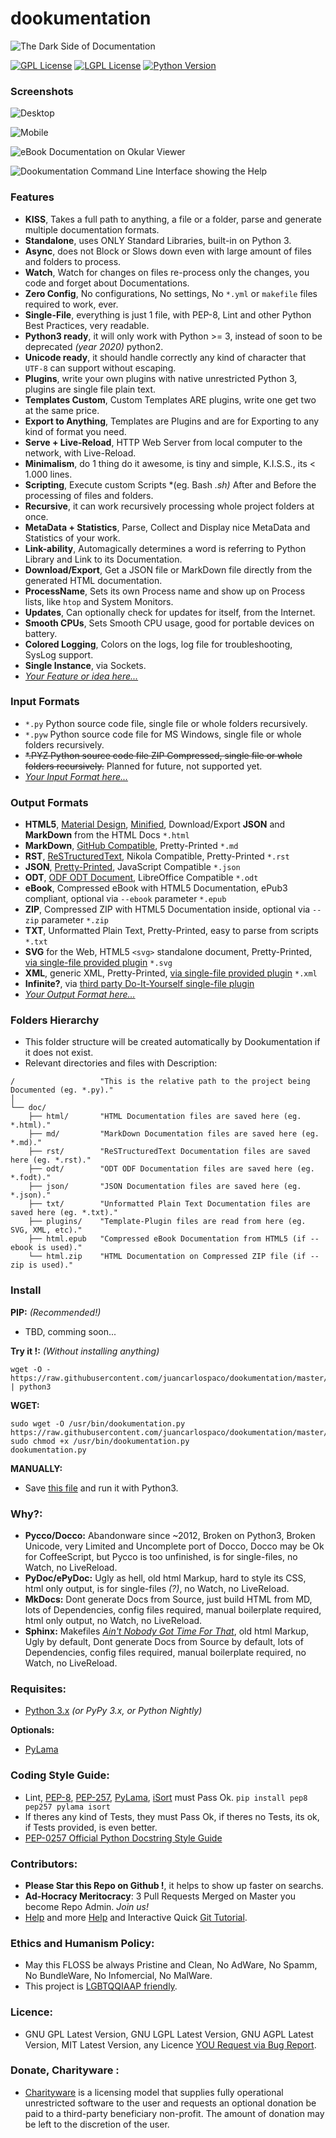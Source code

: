 # dookumentation
![The Dark Side of Documentation](https://raw.githubusercontent.com/juancarlospaco/dookumentation/master/dookumentation.jpg "The Dark Side of Documentation !")

[![GPL License](http://img.shields.io/badge/license-GPL-blue.svg?style=plastic)](http://opensource.org/licenses/GPL-3.0) [![LGPL License](http://img.shields.io/badge/license-LGPL-blue.svg?style=plastic)](http://opensource.org/licenses/LGPL-3.0) [![Python Version](https://img.shields.io/badge/Python-3-brightgreen.svg?style=plastic)](http://python.org) 


### Screenshots

![Desktop](https://lh5.googleusercontent.com/-tORGiVrBQJ8/ViRI8yOURvI/AAAAAAAALKU/y7fklCK0FQg/s0/temp.jpg "HTML5 Material Design Desktop Responsive")

![Mobile](https://lh3.googleusercontent.com/-NY1dYAmLezk/Vhne9A8gQkI/AAAAAAAALFA/FAc5VNF2y5M/s0/15%2B-%2B1 "HTML5 Material Design Mobile Responsive")

![eBook Documentation on Okular Viewer](https://lh6.googleusercontent.com/-aI9SIUzt23E/ViHcqejiISI/AAAAAAAALIg/kefIUyBNllY/s0/temp.jpg "eBook Documentation on Okular Viewer")

![Dookumentation Command Line Interface showing the Help](https://lh5.googleusercontent.com/-hNeMwFV_QBs/ViRgw6-HmnI/AAAAAAAALLI/ZxdWgFdet8Q/s0/temp.jpg "Dookumentation Command Line Interface showing the Help")


### Features

- **KISS**, Takes a full path to anything, a file or a folder, parse and generate multiple documentation formats.
- **Standalone**, uses ONLY Standard Libraries, built-in on Python 3.
- **Async**, does not Block or Slows down even with large amount of files and folders to process.
- **Watch**, Watch for changes on files re-process only the changes, you code and forget about Documentations.
- **Zero Config**, No configurations, No settings, No `*.yml` or `makefile` files required to work, ever.
- **Single-File**, everything is just 1 file, with PEP-8, Lint and other Python Best Practices, very readable.
- **Python3 ready**, it will only work with Python >= 3, instead of soon to be deprecated *(year 2020)* python2.
- **Unicode ready**, it should handle correctly any kind of character that `UTF-8` can support without escaping.
- **Plugins**, write your own plugins with native unrestricted Python 3, plugins are single file plain text.
- **Templates Custom**, Custom Templates ARE plugins, write one get two at the same price.
- **Export to Anything**, Templates are Plugins and are for Exporting to any kind of format you need.
- **Serve + Live-Reload**, HTTP Web Server from local computer to the network, with Live-Reload.
- **Minimalism**, do 1 thing do it awesome, is tiny and simple, K.I.S.S., its < 1.000 lines.
- **Scripting**, Execute custom Scripts *(eg. Bash *.sh)* After and Before the processing of files and folders.
- **Recursive**, it can work recursively processing whole project folders at once.
- **MetaData + Statistics**, Parse, Collect and Display nice MetaData and Statistics of your work.
- **Link-ability**, Automagically determines a word is referring to Python Library and Link to its Documentation.
- **Download/Export**, Get a JSON file or MarkDown file directly from the generated HTML documentation.
- **ProcessName**, Sets its own Process name and show up on Process lists, like `htop` and System Monitors.
- **Updates**, Can optionally check for updates for itself, from the Internet.
- **Smooth CPUs**, Sets Smooth CPU usage, good for portable devices on battery.
- **Colored Logging**, Colors on the logs, log file for troubleshooting, SysLog support.
- **Single Instance**, via Sockets.
- [*Your Feature or idea here...*](https://github.com/juancarlospaco/dookumentation/pulls "Send new Features")


### Input Formats

- `*.py` Python source code file, single file or whole folders recursively.
- `*.pyw` Python source code file for MS Windows, single file or whole folders recursively.
- ~~*.PYZ Python source code file ZIP Compressed, single file or whole folders recursively.~~ Planned for future, not supported yet.
- [*Your Input Format here...*](https://github.com/juancarlospaco/dookumentation/pulls "Send new Input Formats")


### Output Formats

- **HTML5**, [Material Design](http://www.getmdl.io "Material Design"), [Minified](https://github.com/juancarlospaco/css-html-js-minify#css-html-js-minify "Im Author of an HTML, CSS, JS minifier"), Download/Export **JSON** and **MarkDown** from the HTML Docs `*.html`
- **MarkDown**, [GitHub Compatible](https://help.github.com/articles/github-flavored-markdown "GitHub Flavored Markdown"), Pretty-Printed `*.md`
- **RST**, [ReSTructuredText](http://docutils.sourceforge.net/rst.html "ReSTructuredText Home Page"), Nikola Compatible, Pretty-Printed `*.rst`
- **JSON**, [Pretty-Printed](https://gist.github.com/juancarlospaco/358bcefc7df07bdc6b80#gistcomment-1573844 "Gist used to Pretty-Print the JSON"), JavaScript Compatible `*.json`
- **ODT**, [ODF ODT Document](https://en.wikipedia.org/wiki/OpenDocument "Open Standard Documentation ODF"), LibreOffice Compatible `*.odt`
- **eBook**, Compressed eBook with HTML5 Documentation, ePub3 compliant, optional via `--ebook` parameter `*.epub`
- **ZIP**, Compressed ZIP with HTML5 Documentation inside, optional via `--zip` parameter `*.zip`
- **TXT**, Unformatted Plain Text, Pretty-Printed, easy to parse from scripts `*.txt`
- **SVG** for the Web, HTML5 `<svg>` standalone document, Pretty-Printed, [via single-file provided plugin](https://github.com/juancarlospaco/dookumentation/blob/master/plugins/template.svg "SVG Template-Plugin") `*.svg`
- **XML**, generic XML, Pretty-Printed, [via single-file provided plugin](https://github.com/juancarlospaco/dookumentation/blob/master/plugins/template.xml "XML Template-Plugin") `*.xml`
- **Infinite?**, via [third party Do-It-Yourself single-file plugin](https://gist.github.com/juancarlospaco/97a6a09d64b190a630ad#gistcomment-1576482 "Write 1 file, export 1 new format !")
- [*Your Output Format here...*](https://github.com/juancarlospaco/dookumentation/pulls "Send new Output Formats by sending your Plugins")


### Folders Hierarchy 

- This folder structure will be created automatically by Dookumentation if it does not exist.
- Relevant directories and files with Description:

```
/                   "This is the relative path to the project being Documented (eg. *.py)."
│
└── doc/
    ├── html/       "HTML Documentation files are saved here (eg. *.html)."
    ├── md/         "MarkDown Documentation files are saved here (eg. *.md)."
    ├── rst/        "ReSTructuredText Documentation files are saved here (eg. *.rst)."
    ├── odt/        "ODT ODF Documentation files are saved here (eg. *.fodt)."
    ├── json/       "JSON Documentation files are saved here (eg. *.json)."
    ├── txt/        "Unformatted Plain Text Documentation files are saved here (eg. *.txt)."
    ├── plugins/    "Template-Plugin files are read from here (eg. SVG, XML, etc)."
    ├── html.epub   "Compressed eBook Documentation from HTML5 (if --ebook is used)."
    └── html.zip    "HTML Documentation on Compressed ZIP file (if --zip is used)."
```


### Install
**PIP:** *(Recommended!)*
- TBD, comming soon...

**Try it !:** *(Without installing anything)*
```
wget -O - https://raw.githubusercontent.com/juancarlospaco/dookumentation/master/dookumentation.py | python3
```

**WGET:**
```
sudo wget -O /usr/bin/dookumentation.py https://raw.githubusercontent.com/juancarlospaco/dookumentation/master/dookumentation.py
sudo chmod +x /usr/bin/dookumentation.py
dookumentation.py
```

**MANUALLY:**

- Save [this file](https://raw.githubusercontent.com/juancarlospaco/dookumentation/master/dookumentation.py) and run it with Python3.


### Why?:

- **Pycco/Docco:** Abandonware since ~2012, Broken on Python3, Broken Unicode, very Limited and Uncomplete port of Docco, Docco may be Ok for CoffeeScript, but Pycco is too unfinished, is for single-files, no Watch, no LiveReload.
- **PyDoc/ePyDoc:** Ugly as hell, old html Markup, hard to style its CSS, html only output, is for single-files *(?)*, no Watch, no LiveReload.
- **MkDocs:** Dont generate Docs from Source, just build HTML from MD, lots of Dependencies, config files required, manual boilerplate required, html only output, no Watch, no LiveReload.
- **Sphinx:** Makefiles [*Ain't Nobody Got Time For That*](https://www.youtube.com/watch?v=8cT_Ulmcrys), old html Markup, Ugly by default, Dont generate Docs from Source by default, lots of Dependencies, config files required, manual boilerplate required, no Watch, no LiveReload.


### Requisites:

- [Python 3.x](https://www.python.org "Python Homepage") *(or PyPy 3.x, or Python Nightly)*

**Optionals:**

- [PyLama](https://github.com/klen/pylama#-pylama)


### Coding Style Guide:

- Lint, [PEP-8](https://www.python.org/dev/peps/pep-0008), [PEP-257](https://www.python.org/dev/peps/pep-0257), [PyLama](https://github.com/klen/pylama#-pylama), [iSort](https://github.com/timothycrosley/isort) must Pass Ok. `pip install pep8 pep257 pylama isort`
- If theres any kind of Tests, they must Pass Ok, if theres no Tests, its ok, if Tests provided, is even better.
- [PEP-0257 Official Python Docstring Style Guide](https://www.python.org/dev/peps/pep-0257/)


### Contributors:

- **Please Star this Repo on Github !**, it helps to show up faster on searchs.
- **Ad-Hocracy Meritocracy**: 3 Pull Requests Merged on Master you become Repo Admin. *Join us!*
- [Help](https://help.github.com/articles/using-pull-requests) and more [Help](https://help.github.com/articles/fork-a-repo) and Interactive Quick [Git Tutorial](https://try.github.io).


### Ethics and Humanism Policy:
- May this FLOSS be always Pristine and Clean, No AdWare, No Spamm, No BundleWare, No Infomercial, No MalWare.
- This project is [LGBTQQIAAP friendly](http://www.urbandictionary.com/define.php?term=LGBTQQIAAP "Whats LGBTQQIAAP").


### Licence:

- GNU GPL Latest Version, GNU LGPL Latest Version, GNU AGPL Latest Version, MIT Latest Version, any Licence [YOU Request via Bug Report](https://github.com/juancarlospaco/dookumentation/issues/new).


### Donate, Charityware :

- [Charityware](https://en.wikipedia.org/wiki/Donationware) is a licensing model that supplies fully operational unrestricted software to the user and requests an optional donation be paid to a third-party beneficiary non-profit. The amount of donation may be left to the discretion of the user.
